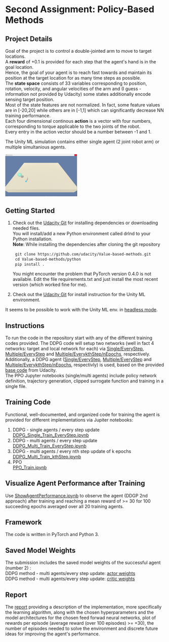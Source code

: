 # Second Assignment: Policy-Based Methods

## Project Details
Goal of the project is to control a double-jointed arm to move to target locations. <br>
A **reward** of +0.1 is provided for each step that the agent's hand is in the goal location. <br>
Hence, the goal of your agent is to reach fast towards and maintain its position at the target location for as many time steps as possible. <br>
The **state space** consists of 33 variables corresponding to position, rotation, velocity, and angular velocities of the arm and (I guess - information not provided by Udacity) some states additionally encode sensing target position. <br>
Most of the state features are not normalized. In fact, some feature values are in [-20,20] while others are in [-1,1] which can significantly decrease NN training performance. <br>
Each four dimensional continous **action** is a vector with four numbers, corresponding to torque applicable to the two joints of the robot. <br>
Every entry in the action vector should be a number between -1 and 1.

The Unity ML simulation contains either single agent (2 joint robot arm) or multiple simultanious agents.<br>
<!-- <img src="./images/Env.jpg width="20%">  -->                                     
<!--  ![Environment Screen Shot](./images/Env.jpg) -->
<img src="./images/Env.jpg" width="45%"> 


## Getting Started
1) Check out the [Udacity Git](https://github.com/udacity/Value-based-methods) for installing dependencies or downloading needed files.<br>
You will install/add a new Python environment called drlnd to your Python installation. <br>
    **Note**: While installing the dependencies after cloning the git repository

        git clone https://github.com/udacity/Value-based-methods.git
        cd Value-based-methods/python
        pip install .

    You might encounter the problem that PyTorch version 0.4.0 is not available. Edit the file requirements.txt and just install the most recent version (which worked fine for me). 

2) Check out the [Udacity Git](https://github.com/udacity/deep-reinforcement-learning/tree/master/p2_continuous-control#getting-started) for install instruction for the Unity ML environment.<br>

It seems to be possible to work with the Unity ML env. in [headless mode](https://github.com/Unity-Technologies/ml-agents/blob/main/docs/Learning-Environment-Executable.md#training-on-headless-server).

## Instructions
To run the code in the repository start with any of the different training codes provided. The DDPG code will setup two networks (well in fact 4 networks: target and local network for each) via [Single/EveryStep](DDPG_Single_model_EveryStep.py), [Multiple/EveryStep](DDPG_Multi_model_EveryStep.py) and [Multiple/EverykthStep/nEpochs](DDPG_Multi_model_kthStep.py), respectively. Additionally, a DDPG agent ([Single/EveryStep](DDPG_Single_agent_EveryStep.py), [Multiple/EveryStep](DDPG_Multi_agent_EveryStep.py) and [Multiple/EverykthStep/nEpochs](DDPG_Multi_agent_kthStep.py), respectivly) is used, based on  the provided [base code](https://github.com/udacity/deep-reinforcement-learning/tree/master/ddpg-bipedal) from Udacity.<br>
The PPO Jupyter notebooks (single/multi agents) include policy network definition, trajectory generation, clipped surrogate function and training in a single file. 

## Training Code 
Functional, well-documented, and organized code for training the agent is provided for different implementations via Jupiter notebooks:
1. DDPG - single agents / every step update <br> [DDPG_Single_Train_EveryStep.ipynb](DDPG_Single_Train_EveryStep.ipynb)
2. DDPG - multi agents / every step update <br> [DDPG_Multi_Train_EveryStep.ipynb](DDPG_Multi_Train_EveryStep.ipynb)
3. DDPG - multi agents / every nth step update of k epochs <br> [DDPG_Multi_Train_kthStep.ipynb](DDPG_Multi_Train_kthStep.ipynb)
4. PPO <br> [PPO_Train.ipynb](PPO_Train.ipynb)

## Visualize Agent Performance after Training
Use [ShowAgentPerformance.ipynb](ShowAgentPerformance.ipynb) to observe the agent (DDGP 2nd approach) after training and reaching a mean reward of >= 30 for 100 succeeding epochs averaged over all 20 training agents. 

## Framework
The code is written in PyTorch and Python 3.

## Saved Model Weights
The submission includes the saved model weights of the successful agent (number 2) :<br>
DDPG method - multi agents/every step update: [actor weights](DDPG_checkpoint_actor_300.pth)<br>
DDPG method - multi agents/every step update: [critic weights](DDPG_checkpoint_critic_300.pth)<br>

## Report
The [report](Report.md) providing a description of the implementation, more specifically the learning algorithm, along with the chosen hyperparameters and the model architectures 
for the chosen feed forwad neural networks, plot of rewards per episode (average reward (over 100 episodes) >= +30), the number of episodes needed to solve the environment and 
discrete future ideas for improving the agent's performance.

